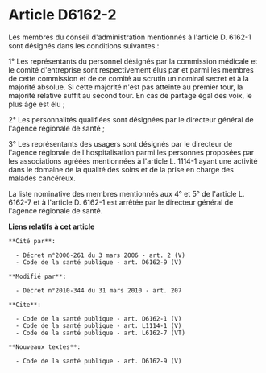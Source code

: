# Article D6162-2

Les membres du conseil d'administration mentionnés à l'article D. 6162-1 sont désignés dans les conditions suivantes : 

1° Les représentants du personnel désignés par la commission médicale et le comité d'entreprise sont respectivement élus par
et parmi les membres de cette commission et de ce comité au scrutin uninominal secret et à la majorité absolue. Si cette
majorité n'est pas atteinte au premier tour, la majorité relative suffit au second tour. En cas de partage égal des voix, le
plus âgé est élu ; 

2° Les personnalités qualifiées sont désignées par le directeur général de l'agence régionale de santé ; 

3° Les représentants des usagers sont désignés par le directeur de l'agence régionale de l'hospitalisation parmi les
personnes proposées par les associations agréées mentionnées à l'article L. 1114-1 ayant une activité dans le domaine de la
qualité des soins et de la prise en charge des malades cancéreux. 

La liste nominative des membres mentionnés aux 4° et 5° de l'article L. 6162-7 et à l'article D. 6162-1 est arrêtée par le
directeur général de l'agence régionale de santé.

**Liens relatifs à cet article**

	**Cité par**:

	  - Décret n°2006-261 du 3 mars 2006 - art. 2 (V)
	  - Code de la santé publique - art. D6162-9 (V)

	**Modifié par**:

	  - Décret n°2010-344 du 31 mars 2010 - art. 207

	**Cite**:

	  - Code de la santé publique - art. D6162-1 (V)
	  - Code de la santé publique - art. L1114-1 (V)
	  - Code de la santé publique - art. L6162-7 (VT)

	**Nouveaux textes**:

	  - Code de la santé publique - art. D6162-9 (V)
